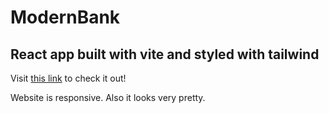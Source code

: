 # ModernBank

## React app built with vite and styled with tailwind

Visit [this link](https://mvlaricheva-hoobank.netlify.app/) to check it out!

Website is responsive. Also it looks very pretty.

